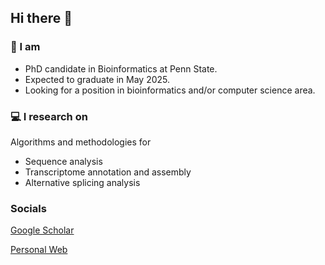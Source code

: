 ## Hi there 👋

<!--
**x-zang/x-zang** is a ✨ _special_ ✨ repository because its `README.md` (this file) appears on your GitHub profile.

Here are some ideas to get you started:

- 🔭 I’m currently working on ...
- 🌱 I’m currently learning ...
- 👯 I’m looking to collaborate on ...
- 🤔 I’m looking for help with ...
- 💬 Ask me about ...
- 📫 How to reach me: ...
- 😄 Pronouns: ...
- ⚡ Fun fact: ...
-->
### 🧬 I am 
- PhD candidate in Bioinformatics at Penn State.
- Expected to graduate in May 2025.
- Looking for a position in bioinformatics and/or computer science area. 

### 💻 I research on
Algorithms and methodologies for 
- Sequence analysis 
- Transcriptome annotation and assembly
- Alternative splicing analysis

### Socials
[Google Scholar](https://scholar.google.com/citations?user=tZhzac0AAAAJ)

[Personal Web](https://x-zang.github.io/)
